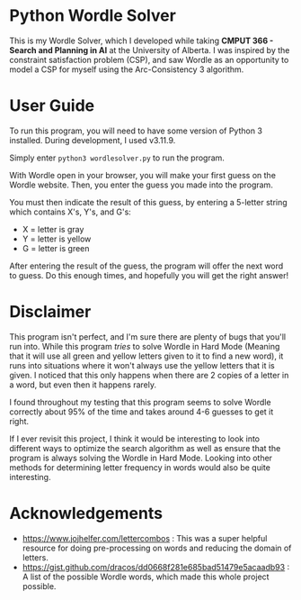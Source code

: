 # Python Wordle Solver

This is my Wordle Solver, which I developed while taking **CMPUT 366 - Search and Planning in AI** at the University of Alberta. I was inspired by the constraint satisfaction problem (CSP), and saw Wordle as an opportunity to model a CSP for myself using the Arc-Consistency 3 algorithm.

# User Guide

To run this program, you will need to have some version of Python 3 installed. During development, I used v3.11.9.

Simply enter `python3 wordlesolver.py` to run the program.

With Wordle open in your browser, you will make your first guess on the Wordle website. Then, you enter the guess you made into the program.

You must then indicate the result of this guess, by entering a 5-letter string which contains X's, Y's, and G's:

-   X = letter is gray
-   Y = letter is yellow
-   G = letter is green

After entering the result of the guess, the program will offer the next word to guess. Do this enough times, and hopefully you will get the right answer!

# Disclaimer

This program isn't perfect, and I'm sure there are plenty of bugs that you'll run into. While this program _tries_ to solve Wordle in Hard Mode (Meaning that it will use all green and yellow letters given to it to find a new word), it runs into situations where it won't always use the yellow letters that it is given. I noticed that this only happens when there are 2 copies of a letter in a word, but even then it happens rarely.

I found throughout my testing that this program seems to solve Wordle correctly about 95% of the time and takes around 4-6 guesses to get it right.

If I ever revisit this project, I think it would be interesting to look into different ways to optimize the search algorithm as well as ensure that the program is always solving the Wordle in Hard Mode. Looking into other methods for determining letter frequency in words would also be quite interesting.

# Acknowledgements

-   https://www.jojhelfer.com/lettercombos : This was a super helpful resource for doing pre-processing on words and reducing the domain of letters.
-   https://gist.github.com/dracos/dd0668f281e685bad51479e5acaadb93 : A list of the possible Wordle words, which made this whole project possible.
